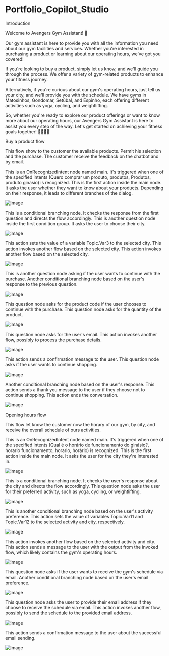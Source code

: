 # Portfolio_Copilot_Studio

Introduction

Welcome to Avengers Gym Assistant! 💪

Our gym assistant is here to provide you with all the information you need about our gym facilities and services. Whether you're interested in purchasing a product or learning about our operating hours, we've got you covered!

If you're looking to buy a product, simply let us know, and we'll guide you through the process. We offer a variety of gym-related products to enhance your fitness journey.

Alternatively, if you're curious about our gym's operating hours, just tell us your city, and we'll provide you with the schedule. We have gyms in Matosinhos, Gondomar, Setúbal, and Espinho, each offering different activities such as yoga, cycling, and weightlifting.

So, whether you're ready to explore our product offerings or want to know more about our operating hours, our Avengers Gym Assistant is here to assist you every step of the way. Let's get started on achieving your fitness goals together! 🏋️‍♂️🏋️‍♀️


Buy a product flow

This flow show to the customer the available products. Permit his selection and the purchase.
The customer receive the feedback on the chatbot and by email.

This is an OnRecognizedIntent node named main. It's triggered when one of the specified intents (Quero comprar um produto, produtos, Produtos, produto ginasio) is recognized.
This is the first action inside the main node. It asks the user whether they want to know about your products. Depending on their response, it leads to different branches of the dialog.

![image](https://github.com/danielousa/Portfolio_Power_Platform/assets/159817085/6013fd07-6f19-47d0-92c7-0f8830d6b07f)

This is a conditional branching node. It checks the response from the first question and directs the flow accordingly.
This is another question node inside the first condition group. It asks the user to choose their city.


![image](https://github.com/danielousa/Portfolio_Power_Platform/assets/159817085/1e1f1ea8-27ff-4b71-8891-eafdaacbc054)

This action sets the value of a variable Topic.Var3 to the selected city. This action invokes another flow based on the selected city. This action invokes another flow based on the selected city.

![image](https://github.com/danielousa/Portfolio_Power_Platform/assets/159817085/b6c36992-b59a-4a23-9bf4-88e118ef6390)

This is another question node asking if the user wants to continue with the purchase. Another conditional branching node based on the user's response to the previous question.

![image](https://github.com/danielousa/Portfolio_Power_Platform/assets/159817085/fb9a81cc-46ae-4b4e-a7e4-2887988ad508)

This question node asks for the product code if the user chooses to continue with the purchase. This question node asks for the quantity of the product.

![image](https://github.com/danielousa/Portfolio_Power_Platform/assets/159817085/d14bb198-4513-4619-b8eb-35ae2b811f04)

This question node asks for the user's email. This action invokes another flow, possibly to process the purchase details.

![image](https://github.com/danielousa/Portfolio_Power_Platform/assets/159817085/b9b47fff-b2d5-4644-b3bf-c09262b4f920)

This action sends a confirmation message to the user.  This question node asks if the user wants to continue shopping.

![image](https://github.com/danielousa/Portfolio_Power_Platform/assets/159817085/2ae65a55-6f7c-48e6-8744-f201bacdcc9c)

Another conditional branching node based on the user's response. This action sends a thank you message to the user if they choose not to continue shopping. This action ends the conversation.

![image](https://github.com/danielousa/Portfolio_Power_Platform/assets/159817085/b3099517-5d15-404e-b8a7-5cade76298c9)



Opening hours flow

This flow let know the customer now the horary of our gym, by city, and receive the overall schedule of ours activities.

This is an OnRecognizedIntent node named main. It's triggered when one of the specified intents (Qual é o horário de funcionamento do ginásio?, horario funcionamento, horario, horário) is recognized. This is the first action inside the main node. It asks the user for the city they're interested in.

![image](https://github.com/danielousa/Portfolio_Power_Platform/assets/159817085/43885018-b79e-4be8-a65d-af8e1cce304a)

This is a conditional branching node. It checks the user's response about the city and directs the flow accordingly.  This question node asks the user for their preferred activity, such as yoga, cycling, or weightlifting.

![image](https://github.com/danielousa/Portfolio_Power_Platform/assets/159817085/fde0817e-a2a2-4100-b288-faafbf2cf1e2)

 This is another conditional branching node based on the user's activity preference.  This action sets the value of variables Topic.Var11 and Topic.Var12 to the selected activity and city, respectively.

![image](https://github.com/danielousa/Portfolio_Power_Platform/assets/159817085/6cd5100f-87e1-4c27-8681-66d20dd950e8)

This action invokes another flow based on the selected activity and city. This action sends a message to the user with the output from the invoked flow, which likely contains the gym's operating hours.

![image](https://github.com/danielousa/Portfolio_Power_Platform/assets/159817085/2c03796c-da34-444c-92dc-e6dbbfa1f612)

 This question node asks if the user wants to receive the gym's schedule via email. Another conditional branching node based on the user's email preference.

![image](https://github.com/danielousa/Portfolio_Power_Platform/assets/159817085/6b52ad51-e41a-4261-87c5-238855fc23c3)

 This question node asks the user to provide their email address if they choose to receive the schedule via email. This action invokes another flow, possibly to send the schedule to the provided email address.

![image](https://github.com/danielousa/Portfolio_Power_Platform/assets/159817085/1fdbbdbe-b929-46dc-93f3-ea1801377b2f)

 This action sends a confirmation message to the user about the successful email sending.

![image](https://github.com/danielousa/Portfolio_Power_Platform/assets/159817085/6603f556-6053-469b-9cde-0f77cb929bd0)

